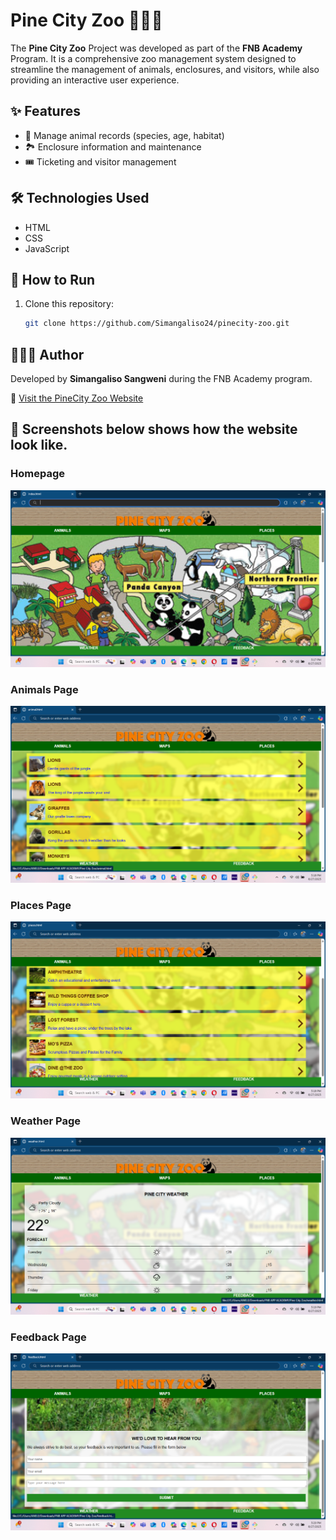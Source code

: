 # Pine City Zoo 🦁🐘🐒

The **Pine City Zoo** Project was developed as part of the **FNB Academy** Program. It is a comprehensive zoo management system designed to streamline the management of animals, enclosures, and visitors, while also providing an interactive user experience.

## ✨ Features
- 🐾 Manage animal records (species, age, habitat)
- 🏞️ Enclosure information and maintenance
- 🎟️ Ticketing and visitor management

## 🛠️ Technologies Used
- HTML
- CSS
- JavaScript

## 🚀 How to Run
1. Clone this repository:
   ```bash
   git clone https://github.com/Simangaliso24/pinecity-zoo.git
   ```

## 👨🏽‍💻 Author
Developed by **Simangaliso Sangweni** during the FNB Academy program.

🔗 [Visit the PineCity Zoo Website]( https://simangaliso24.github.io/Pine-City-Zoo/)

## 📸 Screenshots below shows how the website look like.

### Homepage
![Homepage](homepages/maps.png)

### Animals Page
![Animals Page](homepages/animals.png)

### Places Page
![Places Page](homepages/places.png)

### Weather Page
![Weather Page](homepages/weather.png)

### Feedback Page
![Feedback Page](homepages/feedback.png)
